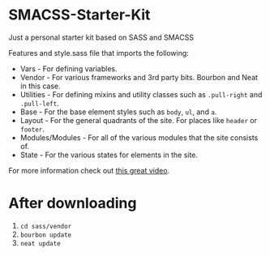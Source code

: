 # SMACSS-Starter-Kit
Just a personal starter kit based on SASS and SMACSS

Features and style.sass file that imports the following: 

* Vars - For defining variables.
* Vendor - For various frameworks and 3rd party bits. Bourbon and Neat in this case.
* Utilities - For defining mixins and utility classes such as ```.pull-right``` and ```.pull-left```.
* Base - For the base element styles such as ```body```, ```ul```, and ```a```.
* Layout  - For the general quadrants of the site. For places like ```header``` or ```footer```.
* Modules/Modules - For all of the various modules that the site consists of.
* State - For the various states for elements in the site.

For more information check out [this great video](https://www.youtube.com/watch?v=6co781JgoqQ). 

# After downloading
1. ```cd sass/vendor```
2. ```bourbon update```
3. ```neat update```

